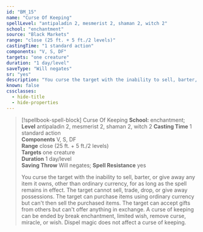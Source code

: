 ```yaml
---
id: "BM_15"
name: "Curse Of Keeping"
spellLevel: "antipaladin 2, mesmerist 2, shaman 2, witch 2"
school: "enchantment"
source: "Black Markets"
range: "close (25 ft. + 5 ft./2 levels)"
castingTime: "1 standard action"
components: "V, S, DF"
targets: "one creature"
duration: "1 day/level"
saveType: "Will negates"
sr: "yes"
description: "You curse the target with the inability to sell, barter, or give away any item it owns, other than ordinary currency, for as long as the spell remains in effect. The target cannot sell, trade, drop, or give away possessions. The target can purchase items using ordinary currency but can't then sell the purchased items. The target can accept gifts from others but can't offer anything in exchange. A curse of keeping can be ended by break enchantment, limited wish, remove curse, miracle, or wish. Dispel magic does not affect a curse of keeping."
known: false
cssclasses:
  - hide-title
  - hide-properties
---
```


> [!spellbook-spell-block] Curse Of Keeping
> **School:** enchantment; **Level** antipaladin 2, mesmerist 2, shaman 2, witch 2
> **Casting Time** 1 standard action  
> **Components** V, S, DF  
> **Range** close (25 ft. + 5 ft./2 levels)  
> **Targets** one creature  
> **Duration** 1 day/level  
> **Saving Throw** Will negates; **Spell Resistance** yes
> 
> You curse the target with the inability to sell, barter, or give away any item it owns, other than ordinary currency, for as long as the spell remains in effect. The target cannot sell, trade, drop, or give away possessions. The target can purchase items using ordinary currency but can't then sell the purchased items. The target can accept gifts from others but can't offer anything in exchange. A curse of keeping can be ended by break enchantment, limited wish, remove curse, miracle, or wish. Dispel magic does not affect a curse of keeping.